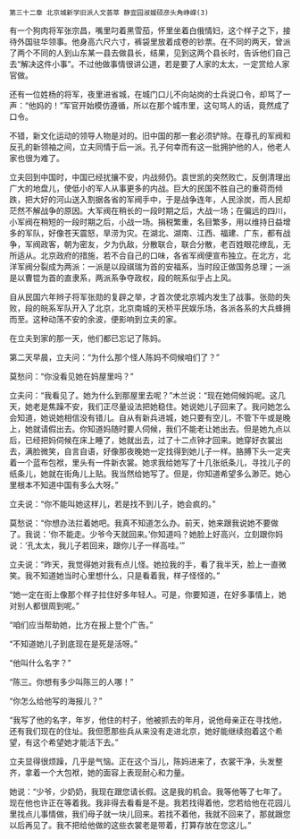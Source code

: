     第三十二章 北京城新学旧派人文荟萃 静宜园淑媛硕彦头角峥嵘(3) 

   有一个狗肉将军张宗昌，嘴里叼着黑雪茄，怀里坐着白俄情妇，这个样子之下，接待外国驻华领事。他身高六尺六寸，裤袋里放着成卷的钞票。在不同的两天，曾派了两个不同的人到山东某一县去做县长，结果，见到这两个县长时，告诉他们自己去“解决这件小事”。不过他做事情很讲公道，若是要了人家的太太，一定赏给人家官做。

   还有一位姓杨的将军，夜里进省城，在城门口儿不向站岗的士兵说口令，却骂了一声：“他妈的！”军官开始模仿遵循，所以在那个城市里，这句骂人的话，竟然成了口令。

   不错，新文化运动的领导人物是对的。旧中国的那一套必须铲除。在尊孔的军阀和反孔的新领袖之间，立夫同情于后一派。孔子何幸而有这一批拥护他的人，他老人家也很为难了。

   立夫回到中国时，中国已经扰攘不安，内战频仍。袁世凯的突然败亡，反倒清理出广大的地盘儿，使低小的军人从事更多的内战。巨大的民国不胜自己的重荷而倾跌，把大好的河山送入割据各省的军阀手中，于是战争连年，人民涂炭，而人民却茫然不解战争的原因。大军阀在稍长的一段时期之后，大战一场；在偏远的四川，小军阀在稍短的一段时期之后，小战一场。捐税繁重，名目繁多，用以维持日益增多的军队，好像苍天震怒，旱涝为灾。在湖北、湖南、江西、福建、广东，都有战争，军阀政客，朝为密友，夕为仇敌，分散联合，联合分散，老百姓眼花缭乱，无所适从。北京政府的措施，若不合自己的口味，各省军阀便宣布独立。在北方，北洋军阀分裂成为两派：一派是以段祺瑞为首的安福系，当时段正做国务总理；一派是以曹锟为首的直隶系，两派系争夺政权，段的皖系似乎占上风。

   自从民国六年辫子将军张勋的复辟之举，才首次使北京城内发生了战事。张勋的失败，段的皖系军队开入了北京，北京南城的天桥平民娱乐场，各派各系的大兵蜂拥而至。这种动荡不安的余波，便影响到立夫的家。

   在立夫到家的那一天，他们都已忘记了陈妈。

   第二天早晨，立夫问：“为什么那个怪人陈妈不伺候咱们了？”

   莫愁问：“你没看见她在妈屋里吗？”

   立夫问：“我看见了。她为什么到那屋里去呢？”木兰说：“现在她伺候妈呢。这几天，她老是焦躁不安，我们正尽量设法把她稳住。她说她儿子回来了。我问她怎么会知道，她说她相信没有错儿。自从有新兵进城，她只要有空儿，不管下午或是晚上，她就请假出去。你知道妈随时要人伺候，我们不能老让她出去。但是她九点以后，已经把妈伺候在床上睡了，她就出去，过了十二点钟才回来。她穿好衣裳出去，满脸微笑，自言自语，好像那夜晚她一定找得到她儿子一样。胳膊下头一定夹着一个蓝布包袱，里头有一件新衣裳。她求我给她写了十几张纸条儿，寻找儿子的纸条儿，她就在街角儿上贴。我当然给她写了。但是，你知道希望多么渺茫。她心里根本不知道中国有多么大呀。”

   立夫说：“你不能叫她这样儿，若是找不到儿子，她会疯的。”

   莫愁说：“你想办法拦着她吧。我真不知道怎么办。前天，她来跟我说她不要做了。我说：‘你不能走。少爷今天就回来。’你知道吗？她脸上好高兴，立刻跟你妈说：‘孔太太，我儿子若回来，跟你儿子一样高哇。’”

   立夫说：“昨天，我觉得她对我有点儿怪。她拉我的手，看了我半天，脸上一直微笑。我不知道她当时心里想什么，只是看着我，样子怪怪的。”

   “她一定在街上像那个样子拉住好多年轻人。可是，你要知道，在好多事情上，她对别人都很周到呢。”

   “咱们应当帮助她，比方在报上登个广告。”

   “不知道她儿子到底现在是死是活呀。”

   “他叫什么名字？”

   “陈三。你想有多少叫陈三的人哪！”

   “你怎么给他写的海报儿？”

   “我写了他的名字，年岁，他住的村子，他被抓去的年月，说他母亲正在寻找他，还有我们现在的住址。我但愿那些兵从来没有走进北京，她好能继续抱着这个希望，有这个希望她才能活下去。”

   立夫显得很烦躁，几乎是气恼。正在这个当儿，陈妈进来了，衣裳干净，头发整齐，拿着一个大包袱，她的面容上表现耐心和力量。

   她说：“少爷，少奶奶，我现在跟您请长假。这是我的机会。我等他等了七年了。现在他也许正在等着我。我非得去看看是不是。我若找得着他，您若给他在花园儿里找点儿事情做，我们母子就一块儿回来。若找不着他，我就不回来了，那就跟您以后再见了。我不把给他做的这些衣裳老是带着，打算存放在您这儿。”

